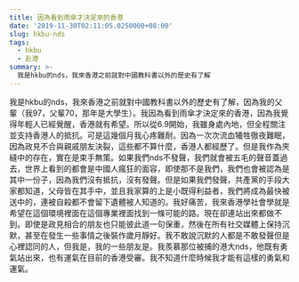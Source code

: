 ```yaml
---
title: 因為看到雨傘才決定來的香港
date: '2019-11-30T02:11:05.0250000+08:00'
slug: hkbu-nds
tags:
  - hkbu
  - 赴港
summary: >-
  我是hkbu的nds，我來香港之前就對中國教科書以外的歷史有了解
---
```

我是hkbu的nds，我來香港之前就對中國教科書以外的歷史有了解，因為我的父輩（我97，父輩70，那年是大學生）。我因為看到雨傘才決定來的香港，因為我覺得年輕人已經覺醒，香港就有希望。所以從6.9開始，我雖身處內地，但全程關注並支持香港人的抵抗。可是這幾個月我心疼難耐。因為一次次流血犧牲徹夜難眠，因為政見不合與親戚朋友決裂，這些都不算什麼，香港人都經歷了。但是我作為夾縫中的存在，實在是束手無策。如果我們nds不發聲，我們就會被五毛的聲音蓋過去，世界上看到的都會是中國人瘋狂的面容，即使那不是我們，我們也會被認為是其中一份子，因為我們沒有抵抗，沒有發聲。但是如果我們發聲，共產黨的手段大家都知道，父母皆在其手中，並且我家算的上是小既得利益者，我們將成為最快被送中的，連被自殺都不會留下遺體被人知道的。我好痛苦，我來香港學社會學就是希望在這個環境裡面在這個專業裡面找到一條可能的路。現在卻連站出來都做不到。即使是政見相合的朋友也只能彼此道一句保重，然後在所有社交媒體上保持沉默，甚至在發生一些事情之後裝作歲月靜好。我不敢說沉默的人都是不敢發聲但是心裡認同的人，但我是，我的一些朋友是。我羨慕那位被捕的港大nds，他既有勇氣站出來，也有運氣在目前的香港受審。我不知道什麼時候我才能有這樣的勇氣和運氣。
